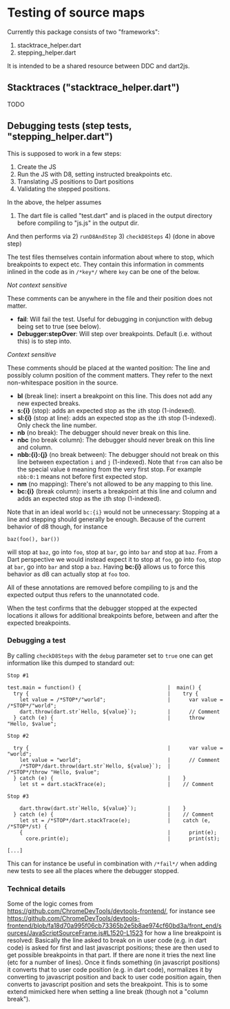 # Testing of source maps

Currently this package consists of two "frameworks":
1) stacktrace_helper.dart
2) stepping_helper.dart

It is intended to be a shared resource between DDC and dart2js.

## Stacktraces ("stacktrace_helper.dart")

TODO

## Debugging tests (step tests, "stepping_helper.dart")

This is supposed to work in a few steps:
1) Create the JS
2) Run the JS with D8, setting instructed breakpoints etc.
3) Translating JS positions to Dart positions
4) Validating the stepped positions.

In the above, the helper assumes
1) The dart file is called "test.dart" and is placed in the output directory before compiling to
"js.js" in the output dir.

And then performs via
2) `runD8AndStep`
3) `checkD8Steps`
4) (done in above step)

The test files themselves contain information about where to stop, which breakpoints to expect etc.
They contain this information in comments inlined in the code as in `/*key*/` where `key` can be one
of the below.

_Not context sensitive_

These comments can be anywhere in the file and their position does not matter.

* **fail**: Will fail the test. Useful for debugging in conjunction with debug being set to true
(see below).
* **Debugger:stepOver**: Will step over breakpoints. Default (i.e. without this) is to step into.

_Context sensitive_

These comments should be placed at the wanted position: The line and possibly column position of the
comment matters. They refer to the next non-whitespace position in the source.

* **bl** (break line): insert a breakpoint on this line. This does not add any new expected breaks.
* **s:{i}** (stop): adds an expected stop as the `i`th stop (1-indexed).
* **sl:{i}** (stop at line): adds an expected stop as the `i`th stop (1-indexed). Only check the
line number.
* **nb** (no break): The debugger should never break on this line.
* **nbc** (no break column): The debugger should never break on this line and column.
* **nbb:{i}:{j}** (no break between): The debugger should not break on this line between expectation
`i` and `j` (1-indexed). Note that `from` can also be the special value `0` meaning from the very
first stop. For example `nbb:0:1` means not before first expected stop.
* **nm** (no mapping): There's not allowed to be any mapping to this line.
* **bc:{i}** (break column): inserts a breakpoint at this line and column and adds an expected stop
as the `i`th stop (1-indexed).

Note that in an ideal world `bc:{i}` would not be unnecessary: Stopping at a line and stepping
should generally be enough. Because of the current behavior of d8 though, for instance
```
baz(foo(), bar())
```
will stop at `baz`, go into `foo`, stop at `bar`, go into `bar` and stop at `baz`.
From a Dart perspective we would instead expect it to stop at `foo`, go into `foo`, stop at `bar`,
go into `bar` and stop a `baz`.
Having **bc:{i}** allows us to force this behavior as d8 can actually stop at `foo` too.

All of these annotations are removed before compiling to js and the expected output thus refers to
the unannotated code.

When the test confirms that the debugger stopped at the expected locations it allows for additional
breakpoints before, between and after the expected breakpoints.

### Debugging a test

By calling `checkD8Steps` with the `debug` parameter set to `true` one can get information like this
dumped to standard out:

```
Stop #1

test.main = function() {                            |  main() {
  try {                                             |    try {
    let value = /*STOP*/"world";                    |      var value = /*STOP*/"world";
    dart.throw(dart.str`Hello, ${value}`);          |      // Comment
  } catch (e) {                                     |      throw "Hello, $value";

Stop #2

  try {                                             |      var value = "world";
    let value = "world";                            |      // Comment
    /*STOP*/dart.throw(dart.str`Hello, ${value}`);  |      /*STOP*/throw "Hello, $value";
  } catch (e) {                                     |    }
    let st = dart.stackTrace(e);                    |    // Comment

Stop #3

    dart.throw(dart.str`Hello, ${value}`);          |    }
  } catch (e) {                                     |    // Comment
    let st = /*STOP*/dart.stackTrace(e);            |    catch (e, /*STOP*/st) {
    {                                               |      print(e);
      core.print(e);                                |      print(st);

[...]
```

This can for instance be useful in combination with `/*fail*/` when adding new tests to see all the
places where the debugger stopped.

### Technical details

Some of the logic comes from https://github.com/ChromeDevTools/devtools-frontend/, for instance see
https://github.com/ChromeDevTools/devtools-frontend/blob/fa18d70a995f06cb73365b2e5b8ae974cf60bd3a/front_end/sources/JavaScriptSourceFrame.js#L1520-L1523
for how a line breakpoint is resolved:
Basically the line asked to break on in user code (e.g. in dart code) is asked for first and last
javascript positions; these are then used to get possible breakpoints in that part. If there are
none it tries the next line (etc for a number of lines). Once it finds something (in javascript
positions) it converts that to user code position (e.g. in dart code), normalizes it by converting
to javascript position and back to user code position again, then converts to javascript position
and sets the breakpoint.
This is to some extend mimicked here when setting a line break (though not a "column break").
